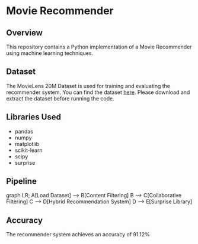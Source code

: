 # Movie Recommender

## Overview

This repository contains a Python implementation of a Movie Recommender using machine learning techniques.

## Dataset

The MovieLens 20M Dataset is used for training and evaluating the recommender system. You can find the dataset [here](https://grouplens.org/datasets/movielens/20m/). Please download and extract the dataset before running the code.

## Libraries Used

- pandas
- numpy
- matplotlib
- scikit-learn
- scipy
- surprise

## Pipeline
graph LR;
  A[Load Dataset] --> B[Content Filtering]
  B --> C[Collaborative Filtering]
  C --> D[Hybrid Recommendation System]
  D --> E[Surprise Library]

## Accuracy
The recommender system achieves an accuracy of 91.12%